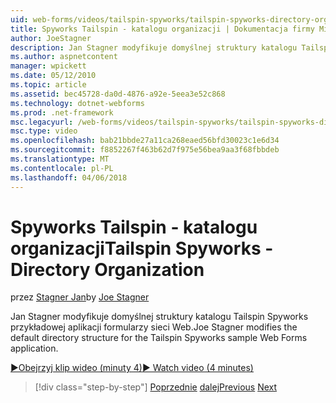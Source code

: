 ```yaml
---
uid: web-forms/videos/tailspin-spyworks/tailspin-spyworks-directory-organization
title: Spyworks Tailspin - katalogu organizacji | Dokumentacja firmy Microsoft
author: JoeStagner
description: Jan Stagner modyfikuje domyślnej struktury katalogu Tailspin Spyworks przykładowej aplikacji formularzy sieci Web.
ms.author: aspnetcontent
manager: wpickett
ms.date: 05/12/2010
ms.topic: article
ms.assetid: bec45728-da0d-4876-a92e-5eea3e52c868
ms.technology: dotnet-webforms
ms.prod: .net-framework
msc.legacyurl: /web-forms/videos/tailspin-spyworks/tailspin-spyworks-directory-organization
msc.type: video
ms.openlocfilehash: bab21bbde27a11ca268eaed56bfd30023c1e6d34
ms.sourcegitcommit: f8852267f463b62d7f975e56bea9aa3f68fbbdeb
ms.translationtype: MT
ms.contentlocale: pl-PL
ms.lasthandoff: 04/06/2018
---
```

<a name="tailspin-spyworks---directory-organization"></a><span data-ttu-id="6d10a-103">Spyworks Tailspin - katalogu organizacji</span><span class="sxs-lookup"><span data-stu-id="6d10a-103">Tailspin Spyworks - Directory Organization</span></span>
====================
<span data-ttu-id="6d10a-104">przez [Stagner Jan](https://github.com/JoeStagner)</span><span class="sxs-lookup"><span data-stu-id="6d10a-104">by [Joe Stagner](https://github.com/JoeStagner)</span></span>

<span data-ttu-id="6d10a-105">Jan Stagner modyfikuje domyślnej struktury katalogu Tailspin Spyworks przykładowej aplikacji formularzy sieci Web.</span><span class="sxs-lookup"><span data-stu-id="6d10a-105">Joe Stagner modifies the default directory structure for the Tailspin Spyworks sample Web Forms application.</span></span>

[<span data-ttu-id="6d10a-106">&#9654;Obejrzyj klip wideo (minuty 4)</span><span class="sxs-lookup"><span data-stu-id="6d10a-106">&#9654; Watch video (4 minutes)</span></span>](https://channel9.msdn.com/Blogs/ASP-NET-Site-Videos/tailspin-spyworks-directory-organization)

> [!div class="step-by-step"]
> <span data-ttu-id="6d10a-107">[Poprzednie](tailspin-spyworks-intro-ui-and-edm.md)
> [dalej](tailspin-spyworks-category-menu.md)</span><span class="sxs-lookup"><span data-stu-id="6d10a-107">[Previous](tailspin-spyworks-intro-ui-and-edm.md)
[Next](tailspin-spyworks-category-menu.md)</span></span>
